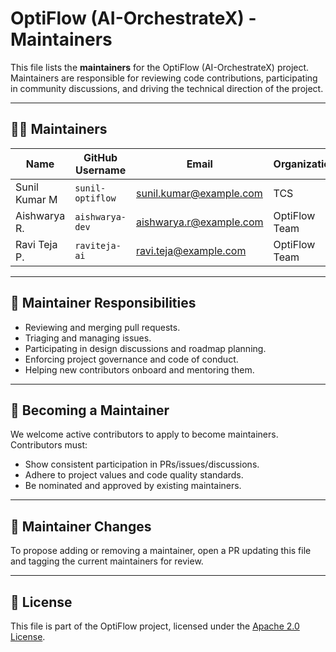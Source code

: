 
# OptiFlow (AI-OrchestrateX) - Maintainers

This file lists the **maintainers** for the OptiFlow (AI-OrchestrateX) project. Maintainers are responsible for reviewing code contributions, participating in community discussions, and driving the technical direction of the project.

---

## 🧑‍💼 Maintainers

| Name              | GitHub Username    | Email                         | Organization | Role            |
|-------------------|--------------------|-------------------------------|--------------|-----------------|
| Sunil Kumar M     | `sunil-optiflow`   | sunil.kumar@example.com       | TCS          | Lead Maintainer |
| Aishwarya R.      | `aishwarya-dev`    | aishwarya.r@example.com       | OptiFlow Team| Maintainer      |
| Ravi Teja P.      | `raviteja-ai`      | ravi.teja@example.com         | OptiFlow Team| Maintainer      |

---

## 🔄 Maintainer Responsibilities

- Reviewing and merging pull requests.
- Triaging and managing issues.
- Participating in design discussions and roadmap planning.
- Enforcing project governance and code of conduct.
- Helping new contributors onboard and mentoring them.

---

## 💼 Becoming a Maintainer

We welcome active contributors to apply to become maintainers. Contributors must:
- Show consistent participation in PRs/issues/discussions.
- Adhere to project values and code quality standards.
- Be nominated and approved by existing maintainers.

---

## 🔁 Maintainer Changes

To propose adding or removing a maintainer, open a PR updating this file and tagging the current maintainers for review.

---

## 📜 License

This file is part of the OptiFlow project, licensed under the [Apache 2.0 License](LICENSE).
